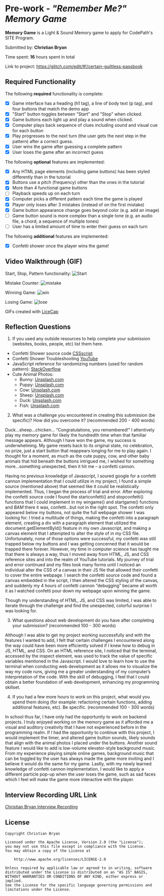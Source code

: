 # Pre-work - *"Remember Me?" Memory Game*

**Memory Game** is a Light & Sound Memory game to apply for CodePath's SITE Program. 

Submitted by: **Christian Bryan**

Time spent: **16** hours spent in total

Link to project: https://glitch.com/edit/#!/certain-guiltless-passbook

## Required Functionality

The following **required** functionality is complete:

* [x] Game interface has a heading (h1 tag), a line of body text (p tag), and four buttons that match the demo app
* [x] "Start" button toggles between "Start" and "Stop" when clicked. 
* [x] Game buttons each light up and play a sound when clicked. 
* [x] Computer plays back sequence of clues including sound and visual cue for each button
* [x] Play progresses to the next turn (the user gets the next step in the pattern) after a correct guess. 
* [x] User wins the game after guessing a complete pattern
* [x] User loses the game after an incorrect guess

The following **optional** features are implemented:

* [x] Any HTML page elements (including game buttons) has been styled differently than in the tutorial
* [x] Buttons use a pitch (frequency) other than the ones in the tutorial
* [x] More than 4 functional game buttons
* [ ] Playback speeds up on each turn
* [x] Computer picks a different pattern each time the game is played
* [x] Player only loses after 3 mistakes (instead of on the first mistake)
* [x] Game button appearance change goes beyond color (e.g. add an image)
* [ ] Game button sound is more complex than a single tone (e.g. an audio file, a chord, a sequence of multiple tones)
* [ ] User has a limited amount of time to enter their guess on each turn

The following **additional** features are implemented:
* [x] Confetti shower once the player wins the game!

## Video Walkthrough (GIF)

Start, Stop, Pattern functionality:
![Start](https://user-images.githubusercontent.com/77913247/164305948-b00b021b-4545-4793-8a22-2a583543e07d.gif)

Mistake Counter:
![mistake](https://user-images.githubusercontent.com/77913247/164305987-8259770f-759a-4d06-af1c-fd6d721ec4c3.gif)

Winning Game:
![win](https://user-images.githubusercontent.com/77913247/164306019-89f30cfa-fbe0-4807-8970-e12c13301390.gif)

Losing Game:
![lose](https://user-images.githubusercontent.com/77913247/164306041-8d144e60-3da2-4f5f-8b57-1d76fd3de0c2.gif)

GIFs created with [LiceCap](https://www.cockos.com/licecap/)

## Reflection Questions
1. If you used any outside resources to help complete your submission (websites, books, people, etc) list them here. 
* Confetti Shower source code [CSSscript](https://www.cssscript.com/confetti-falling-animation/)
* Confetti Shower Troubleshooting [YouTube](https://youtu.be/D8D9AvsowbY)
* JavaScript reference for randomizing numbers (used for random pattern): [StackOverflow](https://stackoverflow.com/questions/4959975/generate-random-number-between-two-numbers-in-javascript)
* Cute Animal Photos: 
  * Bunny: [Unsplash.com](https://unsplash.com/photos/S0aPskfdJGY)
  * Puppy: [Unsplash.com](https://unsplash.com/photos/z_U6bPp_Rjg)
  * Cow: [Unsplash.com](https://unsplash.com/photos/VW-Cu5FJjSM)
  * Sheep: [Unsplash.com](https://unsplash.com/photos/1j9Yrl0nW10) 
  * Duck: [Unsplash.com](https://unsplash.com/photos/J0UeiNjSkxc)
  * Fish: [Unsplash.com](https://unsplash.com/photos/VyFdgN2UYeU)

2. What was a challenge you encountered in creating this submission (be specific)? How did you overcome it? (recommended 200 - 400 words) 

Duck…sheep…chicken… “Congratulations, you remembered!” I attentively play my memory game for likely the hundredth time when that familiar message appears. Although I have won the game, my success is underwhelming. My game resets back to its original state, no celebration, no prize, just a start button that reappears longing for me to play again. I thought for a moment, as much as the cute puppy, cow, and other baby animals that hid beneath the buttons intrigued me, I wished for something more…something unexpected, then it hit me – a confetti cannon. 

Having no previous knowledge of Javascript, I soured google for a confetti cannon implementation that I could utilize in my project, I found a simple source (mentioned above) that seemed like it could be realistically implemented. Thus, I began the process of trial and error. After exploring the confetti source code I found the startconfetti() and stopconfetti() functions that I could implement in my wingame() and startgame() functions and *BAM* there it was, confetti…but not in the right spot. The confetti only appeared below my buttons, not quite the full webpage shower I was looking for. I tried a multitude of things, making the confetti into a paragraph element, creating a div with a paragraph element that utilized the document.getElementById() feature in my own Javascript, and making a canvas element that I attempted to alter the style of in my CSS file. Unfortunately, none of those options were successful, my confetti was still trapped below my buttons and I was getting concerned that it would be trapped there forever. However, my time in computer science has taught me that there is always a way, thus I moved away from HTML, JS, and CSS reference sites and into the realm of YouTube tutorials. My journey of trial and error continued and my files took many forms until I noticed an individual alter the CSS of a canvas in their JS file that allowed their confetti to cover the entire webpage. I search the confetti source code and found a canvas embedded in the script, I then altered the CSS styling of the canvas, and suddenly my 4 hours of confetti cannon “debugging” became all worth it as I watched confetti pour down my webpage upon winning the game. 

Though my understanding of HTML, JS, and CSS was limited, I was able to iterate through the challenge and find the unexpected, colorful surprise I was looking for. 


3. What questions about web development do you have after completing your submission? (recommended 100 - 300 words) 

Although I was able to get my project working successfully and with the features I wanted to add, I felt that certain challenges I encountered along the way could have been more efficiently solved if I knew how to debug in JS, HTML, and CSS. On an HTML reference site, I noticed that the terminal, accessed by the inspect element, was used to track the value of specific variables mentioned in the Javascript. I would love to learn how to use the terminal when conducting web development as it allows me to visualize the way my code runs, giving me a greater understanding of my computer’s interpretation of the code. With the skill of debugging, I feel that I could obtain a better foundation of web development, enhancing my programming skillset. 

4. If you had a few more hours to work on this project, what would you spend them doing (for example: refactoring certain functions, adding additional features, etc). Be specific. (recommended 100 - 300 words) 

In school thus far, I have only had the opportunity to work on backend projects. I truly enjoyed working on the memory game as it afforded me a visual and auditory creativity that I have not experienced before in the programming realm. If I had the opportunity to continue with this project, I would implement the timer, and altered game button sounds, likely sounds that align with the animal photos I placed under the buttons. Another sound feature I would like to add is low-volume elevator-style background music. From my experience playing simple online games, background music that can be toggled by the user has always made the game more inviting and I believe it would do the same for my game. Lastly, with my newly learned knowledge of confetti cannon implementation, I would like to apply a different particle pop-up when the user loses the game, such as sad faces which I feel will make the game more interactive with the player. 



## Interview Recording URL Link

[Christian Bryan Interview Recording](https://youtu.be/k5fJUnoIPNM)


## License

    Copyright Christian Bryan

    Licensed under the Apache License, Version 2.0 (the "License");
    you may not use this file except in compliance with the License.
    You may obtain a copy of the License at

        http://www.apache.org/licenses/LICENSE-2.0

    Unless required by applicable law or agreed to in writing, software
    distributed under the License is distributed on an "AS IS" BASIS,
    WITHOUT WARRANTIES OR CONDITIONS OF ANY KIND, either express or implied.
    See the License for the specific language governing permissions and
    limitations under the License.
